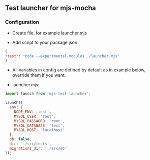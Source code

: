 ## Test launcher for mjs-mocha

### Configuration

- Create file, for example launcher.mjs

- Add script to your package.json:

```json
{
"test": "node --experimental-modules ./launcher.mjs"
}
```

- All variables in config are defined by default as in example below, override them if you want.

- launcher.mjs:

```js 
import launch from 'mjs-test-launcher';

launch({
  env: {
    NODE_ENV: 'test',
    MYSQL_USER: 'root',
    MYSQL_PASSWORD: 'root',
    MYSQL_DATABASE: 'test',
    MYSQL_HOST: 'localhost'
  },
  db: false,
  dir: './src/tests',
  migrations_dir: './src/db'
});
```
